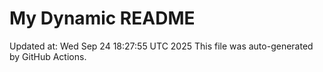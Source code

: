 # My Dynamic README
Updated at: Wed Sep 24 18:27:55 UTC 2025
This file was auto-generated by GitHub Actions.
